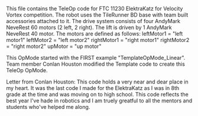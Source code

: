 This file contains the TeleOp code for FTC 11230 ElektraKatz for Velocity Vortex competition. The robot uses the TileRunner BD base with team built accessories attached to it. The drive system consists of four AndyMark NeveRest 60 motors (2 left, 2 right). The lift is driven by 1 AndyMark NeveRest 40 motor. The motors are defined as follows:
  leftMotor1   = "left motor1"
  leftMotor2   = "left motor2"
  rightMotor1  = "right motor1"
  rightMotor2  = "right motor2"
  upMotor      = "up motor"
  
This OpMode started with the FIRST example "TemplateOpMode_Linear". Team member Conlan Houston modified the Template code to create this TeleOp OpMode.

Letter from Conlan Houston:
  This code holds a very near and dear place in my heart.
It was the last code I made for the ElektraKatz as I was in 8th grade at the time and was moving on to high school. This code reflects the best year I've hade in robotics and I am truely greatful to all the mentors and students who've helped me along.
